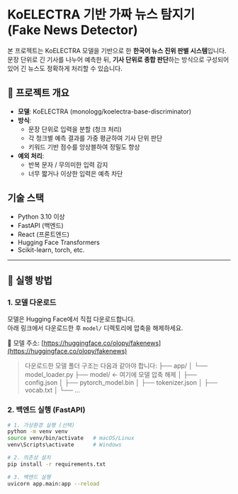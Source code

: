 # KoELECTRA 기반 가짜 뉴스 탐지기 (Fake News Detector)

본 프로젝트는 KoELECTRA 모델을 기반으로 한 **한국어 뉴스 진위 판별 시스템**입니다.  
문장 단위로 긴 기사를 나누어 예측한 뒤, **기사 단위로 종합 판단**하는 방식으로 구성되어 있어 긴 뉴스도 정확하게 처리할 수 있습니다.

## 📌 프로젝트 개요

- **모델**: KoELECTRA (monologg/koelectra-base-discriminator)
- **방식**:
  - 문장 단위로 입력을 분할 (청크 처리)
  - 각 청크별 예측 결과를 가중 평균하여 기사 단위 판단
  - 키워드 기반 점수를 앙상블하여 정밀도 향상
- **예외 처리**:
  - 반복 문자 / 무의미한 입력 감지
  - 너무 짧거나 이상한 입력은 예측 차단

## 기술 스택

- Python 3.10 이상
- FastAPI (백엔드)
- React (프론트엔드)
- Hugging Face Transformers
- Scikit-learn, torch, etc.

---
## 🚀 실행 방법

###  1. 모델 다운로드

모델은 Hugging Face에서 직접 다운로드합니다.  
아래 링크에서 다운로드한 후 `model/` 디렉토리에 압축을 해제하세요.

🔗 모델 주소: [https://huggingface.co/olopy/fakenews](https://huggingface.co/olopy/fakenews)

> 다운로드한 모델 폴더 구조는 다음과 같아야 합니다:
> ├── app/
│   └── model_loader.py
├── model/              ← 여기에 모델 압축 해제
│   ├── config.json
│   ├── pytorch_model.bin
│   ├── tokenizer.json
│   ├── vocab.txt
│   └── …
> 
### 2. 백엔드 실행 (FastAPI)

```bash
# 1. 가상환경 실행 (선택)
python -m venv venv
source venv/bin/activate   # macOS/Linux
venv\Scripts\activate      # Windows

# 2. 의존성 설치
pip install -r requirements.txt

# 3. 백엔드 실행
uvicorn app.main:app --reload




